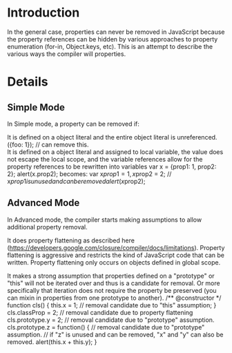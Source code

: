 # Introduction

In the general case, properties can never be removed in JavaScript because the property references can be hidden by various approaches to property enumeration (for-in, Object.keys, etc).  This is an attempt to describe the various ways the compiler will properties.

# Details

## Simple Mode

In Simple mode, a property can be removed if:

It is defined on a object literal and the entire object literal is unreferenced.
    ({foo: 1});  // can remove this.  
It is defined on a object literal and assigned to local variable, the value does not escape the local scope, and the variable references allow for the property references to be rewritten into variables
    var x = {prop1: 1, prop2: 2};
    alert(x.prop2); 
becomes:
    var x$prop1 = 1, x$prop2 = 2;  // x$prop1 is unused and can be removed
    alert(x$prop2);

## Advanced Mode

In Advanced mode, the compiler starts making assumptions to allow additional property removal.

It does property flattening as described here (https://developers.google.com/closure/compiler/docs/limitations).  Property flattening is aggressive and restricts the kind of JavaScript code that can be written.  Property flattening only occurs on objects defined in global scope.

It makes a strong assumption that properties defined on a "prototype" or "this" will not be iterated over and thus is a candidate for removal.  Or more specifically that iteration does not require the property be preserved (you can mixin in properties from one prototype to another).
    /** @constructor */
    function cls() {
       this.x = 1; // removal candidate due to "this" assumption;
    }
    cls.classProp = 2; // removal candidate due to property flattening
    cls.prototype.y = 2; // removal candidate due to "prototype" assumption.
    cls.prototype.z = function() { // removal candidate due to "prototype" assumption.
       // if "z" is unused and can be removed, "x" and "y" can also be removed.
       alert(this.x + this.y);
    }